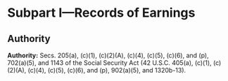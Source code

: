 # Subpart I—Records of Earnings

## Authority

**Authority:** Secs. 205(a), (c)(1), (c)(2)(A), (c)(4), (c)(5), (c)(6), and (p), 702(a)(5), and 1143 of the Social Security Act (42 U.S.C. 405(a), (c)(1), (c)(2)(A), (c)(4), (c)(5), (c)(6), and (p), 902(a)(5), and 1320b-13).


